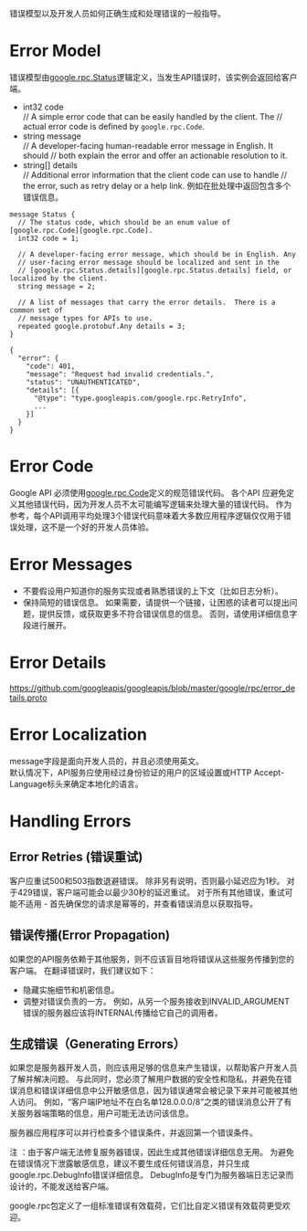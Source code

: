 错误模型以及开发人员如何正确生成和处理错误的一般指导。

# Error Model

错误模型由[google.rpc.Status](https://github.com/googleapis/googleapis/blob/master/google/rpc/status.proto)逻辑定义，当发生API错误时，该实例会返回给客户端。

- int32 code  
// A simple error code that can be easily handled by the client. The
// actual error code is defined by `google.rpc.Code`.
- string message  
// A developer-facing human-readable error message in English. It should
// both explain the error and offer an actionable resolution to it.  
- string[] details  
// Additional error information that the client code can use to handle
// the error, such as retry delay or a help link.
例如在批处理中返回包含多个错误信息。

```
message Status {
  // The status code, which should be an enum value of [google.rpc.Code][google.rpc.Code].
  int32 code = 1;

  // A developer-facing error message, which should be in English. Any
  // user-facing error message should be localized and sent in the
  // [google.rpc.Status.details][google.rpc.Status.details] field, or localized by the client.
  string message = 2;

  // A list of messages that carry the error details.  There is a common set of
  // message types for APIs to use.
  repeated google.protobuf.Any details = 3;
}
```

```
{
  "error": {
    "code": 401,
    "message": "Request had invalid credentials.",
    "status": "UNAUTHENTICATED",
    "details": [{
      "@type": "type.googleapis.com/google.rpc.RetryInfo",
      ...
    }]
  }
}
```

# Error Code
Google API 必须使用[google.rpc.Code](https://github.com/googleapis/googleapis/blob/master/google/rpc/code.proto)定义的规范错误代码。 各个API 应避免定义其他错误代码，因为开发人员不太可能编写逻辑来处理大量的错误代码。 作为参考，每个API调用平均处理3个错误代码意味着大多数应用程序逻辑仅仅用于错误处理，这不是一个好的开发人员体验。


# Error Messages
- 不要假设用户知道你的服务实现或者熟悉错误的上下文（比如日志分析）。
- 保持简短的错误信息。 如果需要，请提供一个链接，让困惑的读者可以提出问题，提供反馈，或获取更多不符合错误信息的信息。 否则，请使用详细信息字段进行展开。

# Error Details
https://github.com/googleapis/googleapis/blob/master/google/rpc/error_details.proto

# Error Localization
message字段是面向开发人员的，并且必须使用英文。  
默认情况下，API服务应使用经过身份验证的用户的区域设置或HTTP Accept-Language标头来确定本地化的语言。


# Handling Errors
## Error Retries (错误重试)
客户应重试500和503指数退避错误。 除非另有说明，否则最小延迟应为1秒。 对于429错误，客户端可能会以最少30秒的延迟重试。 对于所有其他错误，重试可能不适用 - 首先确保您的请求是幂等的，并查看错误消息以获取指导。

## 错误传播(Error Propagation)
如果您的API服务依赖于其他服务，则不应该盲目地将错误从这些服务传播到您的客户端。 在翻译错误时，我们建议如下：

- 隐藏实施细节和机密信息。
- 调整对错误负责的一方。 例如，从另一个服务接收到INVALID_ARGUMENT错误的服务器应该将INTERNAL传播给它自己的调用者。

## 生成错误（Generating Errors）
如果您是服务器开发人员，则应该用足够的信息来产生错误，以帮助客户开发人员了解并解决问题。 与此同时，您必须了解用户数据的安全性和隐私，并避免在错误消息和错误详细信息中公开敏感信息，因为错误通常会被记录下来并可能被其他人访问。 例如，“客户端IP地址不在白名单128.0.0.0/8”之类的错误消息公开了有关服务器端策略的信息，用户可能无法访问该信息。

 服务器应用程序可以并行检查多个错误条件，并返回第一个错误条件。  

 注 ：由于客户端无法修复服务器错误，因此生成其他错误详细信息无用。 为避免在错误情况下泄露敏感信息，建议不要生成任何错误消息，并只生成google.rpc.DebugInfo错误详细信息。 DebugInfo是专门为服务器端日志记录而设计的，不能发送给客户端。

 google.rpc包定义了一组标准错误有效载荷，它们比自定义错误有效载荷更受欢迎。
